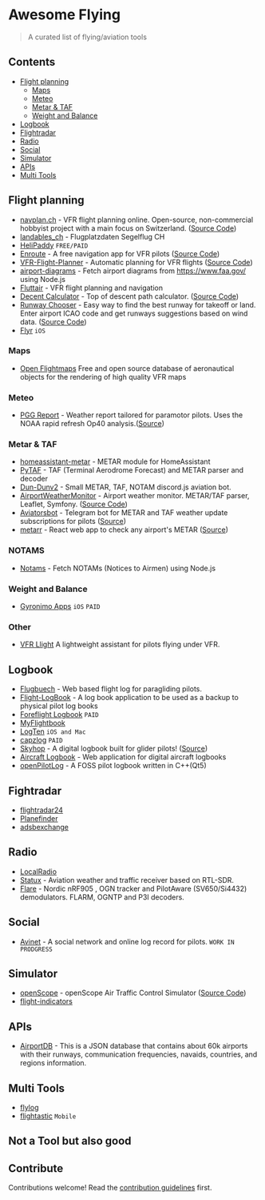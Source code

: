 # Awesome Flying

> A curated list of flying/aviation tools 


## Contents
- [Flight planning](#flight-planning)
  - [Maps](#maps)
  - [Meteo](#meteo)
  - [Metar & TAF](#metar--taf) 
  - [Weight and Balance](#weight-and-balance)
- [Logbook](#logbook)
- [Flightradar](#fightradar)
- [Radio](#radio)
- [Social](#social)
- [Simulator](#simulator)
- [APIs](#apis)
- [Multi Tools](#multi-tools)

## Flight planning
- [navplan.ch](navplan.ch) - VFR flight planning online. Open-source, non-commercial hobbyist project with a main focus on Switzerland. ([Source Code](https://github.com/opacopac/navplan))
- [landables_ch](https://github.com/whiteroom/landables_ch) - Flugplatzdaten Segelflug CH
- [HeliPaddy](https://helipaddy.com) `FREE/PAID`
- [Enroute](https://akaflieg-freiburg.github.io/enroute/) - A free navigation app for VFR pilots ([Source Code](https://github.com/Akaflieg-Freiburg/enroute))
- [VFR-Flight-Planner](http://www.flyvfr.com) - Automatic planning for VFR flights ([Source Code](https://github.com/amilich/VFR-Flight-Planner))
- [airport-diagrams](https://github.com/fdesjardins/airport-diagrams) - Fetch airport diagrams from https://www.faa.gov/ using Node.js
- [Fluttair](https://github.com/acrovato/fluttair) - VFR flight planning and navigation
- [Decent Calculator](https://descent.vercel.app) - Top of descent path calculator. ([Source Code](https://github.com/epranka/descent-app))
- [Runway Chooser](https://runway.airportdb.io) - Easy way to find the best runway for takeoff or land. Enter airport ICAO code and get runways suggestions based on wind data. ([Source Code](https://github.com/epranka/runway-app))
- [Flyr](https://myflyr.com) `iOS`

### Maps
- [Open Flightmaps](https://www.openflightmaps.org) Free and open source database of aeronautical objects for the rendering of high quality VFR maps

### Meteo
- [PGG Report](https://ppg.report) - Weather report tailored for paramotor pilots. Uses the NOAA rapid refresh Op40 analysis.([Source](https://github.com/aeharding/ppg.report))

### Metar & TAF
- [homeassistant-metar](https://github.com/lfasci/homeassistant-metar) - METAR module for HomeAssistant
- [PyTAF](https://github.com/dmbaturin/pytaf) - TAF (Terminal Aerodrome Forecast) and METAR parser and decoder
- [Dun-Dunv2](https://github.com/Siaff/DunDunv2) - Small METAR, TAF, NOTAM discord.js aviation bot.
- [AirportWeatherMonitor](https://wxmonitor.aero) - Airport weather monitor. METAR/TAF parser, Leaflet, Symfony. ([Source Code](https://github.com/dkozickis/AirportWeatherMonitor))
- [Aviatorsbot](https://www.aviatorsbot.com) - Telegram bot for METAR and TAF weather update subscriptions for pilots ([Source](https://github.com/fvalka/AviatorsBot))
- [metarr](https://metarr.vercel.app) - React web app to check any airport's METAR ([Source](https://github.com/alrico88/metarr))

### NOTAMS
- [Notams](https://github.com/fdesjardins/notams) - Fetch NOTAMs (Notices to Airmen) using Node.js

### Weight and Balance
- [Gyronimo Apps](https://www.gyronimo.com) `iOS` `PAID`

### Other
- [VFR Llight](https://github.com/CaramelDunes/vfr_light) A lightweight assistant for pilots flying under VFR.

## Logbook
- [Flugbuech](https://github.com/dbrgn/flugbuech) - Web based flight log for paragliding pilots.
- [Flight-LogBook](https://github.com/JamesStallworthy/Flight-LogBook) - A log book application to be used as a backup to physical pilot log books
- [Foreflight Logbook](https://foreflight.com/products/logbook/) `PAID`
- [MyFlightbook](https://myflightbook.com)
- [LogTen](https://coradine.com) `iOS and Mac`
- [capzlog](https://capzlog.aero ) `PAID`
- [Skyhop](https://skyhop.org) - A digital logbook built for glider pilots! ([Source](https://github.com/skyhop))
- [Aircraft Logbook](https://github.com/odch/aircraft-logbook) - Web application for digital aircraft logbooks
- [openPilotLog](https://github.com/fiffty-50/openpilotlog) - A FOSS pilot logbook written in C++(Qt5)

## Fightradar
- [flightradar24](https://www.flightradar24.com)
- [Planefinder](https://planefinder.net)
- [adsbexchange](https://globe.adsbexchange.com)

## Radio
- [LocalRadio](https://github.com/dsward2/LocalRadio)
- [Statux](https://github.com/cyoung/stratux) - Aviation weather and traffic receiver based on RTL-SDR.
- [Flare](https://github.com/lyusupov/flare) - Nordic nRF905 , OGN tracker and PilotAware (SV650/Si4432) demodulators. FLARM, OGNTP and P3I decoders.

## Social
- [Avinet](https://github.com/frdwhite24/avinet-api) - A social network and online log record for pilots. `WORK IN PRODGRESS`

## Simulator
- [openScope](http://www.openscope.io) - openScope Air Traffic Control Simulator ([Source Code](https://github.com/openscope/openscope))
- [flight-indicators](https://github.com/Ponjimon/react-flight-indicators)

## APIs
- [AirportDB](https://airportdb.io) - This is a JSON database that contains about 60k airports with their runways, communication frequencies, navaids, countries, and regions information.

## Multi Tools
- [flylog](flylog.io)
- [flightastic](https://flightastic.com) `Mobile`

## Not a Tool but also good


## Contribute

Contributions welcome! Read the [contribution guidelines](contributing.md) first.
